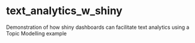 # text_analytics_w_shiny
Demonstration of how shiny dashboards can facilitate text analytics using a Topic Modelling example
